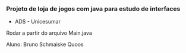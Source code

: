 ### Projeto de loja de jogos com java para estudo de interfaces
- ADS - Unicesumar

Rodar a partir do arquivo Main.java

Aluno: Bruno Schmaiske Quoos
